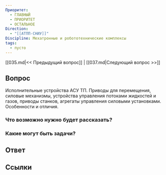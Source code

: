 ```yaml
---
Приоритет:
  - ГЛАВНЫЙ
  - ПРИОРИТЕТ
  - ОСТАЛЬНОЕ
Direction:
  - "[[АТПП-СНИУ]]" 
Discipline: Мехатронные и робототехнические комплексы 
tags:
  - пусто
---
```

[[035.md|<< Предыдущий вопрос]] | [[037.md|Следующий вопрос >>]]
## Вопрос

Исполнительные устройства АСУ ТП. Приводы для перемещения, силовые механизмы, устройства управления потоками жидкостей и газов, приводы станков, агрегаты управления силовыми установками. Особенности и отличия.

### Что возможно нужно будет рассказать?

### Какие могут быть задачи?

## Ответ

## Ссылки
